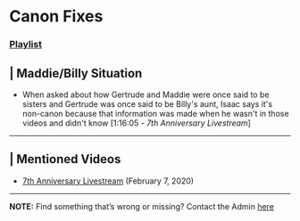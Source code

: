 # Canon Fixes
### [Playlist]()


## | Maddie/Billy Situation
- When asked about how Gertrude and Maddie were once said to be sisters and Gertrude was once said to be Billy's aunt, Isaac says it's non-canon because that information was made when he wasn't in those videos and didn't know \[1:16:05 - *7th Anniversary Livestream*]

----

## | Mentioned Videos
- [7th Anniversary Livestream](https://youtu.be/GBFpW-t83Zs) \(February 7, 2020)

----

**NOTE:** Find something that’s wrong or missing? Contact the Admin [here](../chapter_2.md)
